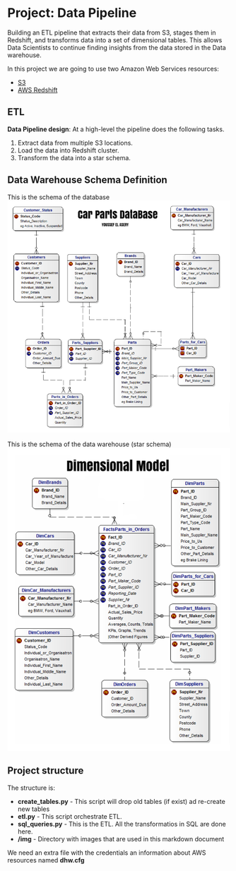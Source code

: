 # Project: Data Pipeline

Building an ETL pipeline that extracts their data from S3, stages them in Redshift, and transforms data into a set of dimensional tables.
This allows Data Scientists to continue finding insights from the data stored in the Data warehouse.

In this project we are going to use two Amazon Web Services resources:

-   [S3](https://aws.amazon.com/en/s3/)
-   [AWS Redshift](https://aws.amazon.com/en/redshift/)

## ETL

**Data Pipeline design**: At a high-level the pipeline does the following tasks.

1.  Extract data from multiple S3 locations.
3.  Load the data into Redshift cluster.
4.  Transform the data into a star schema.


## Data Warehouse Schema Definition

This is the schema of the database
![database_schema](img/database_schema.png)

This is the schema of the data warehouse (star schema)
![data_warehouse_schema](img/data_warehouse_schema.png)

## Project structure

The structure is:

-   **create_tables.py** - This script will drop old tables (if exist) ad re-create new tables
-   **etl.py** - This script orchestrate ETL.
-   **sql_queries.py** - This is the ETL. All the transformatios in SQL are done here.
-   **/img** - Directory with images that are used in this markdown document

We need an extra file with the credentials an information about AWS resources named  **dhw.cfg**